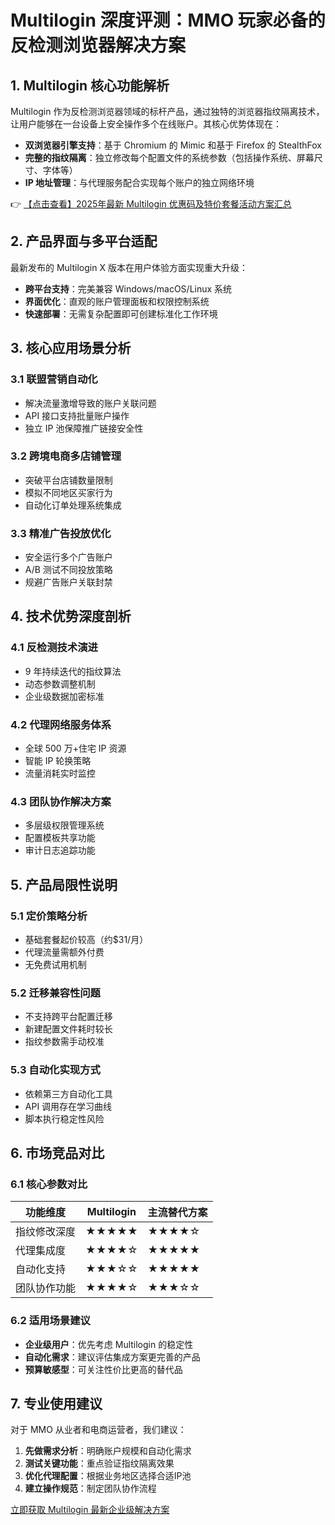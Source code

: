 # Multilogin 深度评测：MMO 玩家必备的反检测浏览器解决方案

## 1. Multilogin 核心功能解析

Multilogin 作为反检测浏览器领域的标杆产品，通过独特的浏览器指纹隔离技术，让用户能够在一台设备上安全操作多个在线账户。其核心优势体现在：

- **双浏览器引擎支持**：基于 Chromium 的 Mimic 和基于 Firefox 的 StealthFox
- **完整的指纹隔离**：独立修改每个配置文件的系统参数（包括操作系统、屏幕尺寸、字体等）
- **IP 地址管理**：与代理服务配合实现每个账户的独立网络环境

👉 [【点击查看】2025年最新 Multilogin 优惠码及特价套餐活动方案汇总](https://bit.ly/multIlogin)

## 2. 产品界面与多平台适配

最新发布的 Multilogin X 版本在用户体验方面实现重大升级：

- **跨平台支持**：完美兼容 Windows/macOS/Linux 系统
- **界面优化**：直观的账户管理面板和权限控制系统
- **快速部署**：无需复杂配置即可创建标准化工作环境

## 3. 核心应用场景分析

### 3.1 联盟营销自动化
- 解决流量激增导致的账户关联问题
- API 接口支持批量账户操作
- 独立 IP 池保障推广链接安全性

### 3.2 跨境电商多店铺管理
- 突破平台店铺数量限制
- 模拟不同地区买家行为
- 自动化订单处理系统集成

### 3.3 精准广告投放优化
- 安全运行多个广告账户
- A/B 测试不同投放策略
- 规避广告账户关联封禁

## 4. 技术优势深度剖析

### 4.1 反检测技术演进
- 9 年持续迭代的指纹算法
- 动态参数调整机制
- 企业级数据加密标准

### 4.2 代理网络服务体系
- 全球 500 万+住宅 IP 资源
- 智能 IP 轮换策略
- 流量消耗实时监控

### 4.3 团队协作解决方案
- 多层级权限管理系统
- 配置模板共享功能
- 审计日志追踪功能

## 5. 产品局限性说明

### 5.1 定价策略分析
- 基础套餐起价较高（约$31/月）
- 代理流量需额外付费
- 无免费试用机制

### 5.2 迁移兼容性问题
- 不支持跨平台配置迁移
- 新建配置文件耗时较长
- 指纹参数需手动校准

### 5.3 自动化实现方式
- 依赖第三方自动化工具
- API 调用存在学习曲线
- 脚本执行稳定性风险

## 6. 市场竞品对比

### 6.1 核心参数对比
| 功能维度       | Multilogin | 主流替代方案 |
|----------------|------------|--------------|
| 指纹修改深度   | ★★★★★      | ★★★★☆        |
| 代理集成度     | ★★★★☆      | ★★★★★        |
| 自动化支持     | ★★★☆☆      | ★★★★★        |
| 团队协作功能   | ★★★★☆      | ★★★☆☆        |

### 6.2 适用场景建议
- **企业级用户**：优先考虑 Multilogin 的稳定性
- **自动化需求**：建议评估集成方案更完善的产品
- **预算敏感型**：可关注性价比更高的替代品

## 7. 专业使用建议

对于 MMO 从业者和电商运营者，我们建议：

1. **先做需求分析**：明确账户规模和自动化需求
2. **测试关键功能**：重点验证指纹隔离效果
3. **优化代理配置**：根据业务地区选择合适IP池
4. **建立操作规范**：制定团队协作流程

[立即获取 Multilogin 最新企业级解决方案](https://bit.ly/multIlogin)
